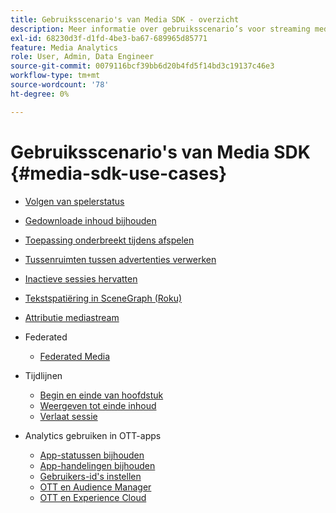 ```yaml
---
title: Gebruiksscenario's van Media SDK - overzicht
description: Meer informatie over gebruiksscenario’s voor streaming media
exl-id: 68230d3f-d1fd-4be3-ba67-689965d85771
feature: Media Analytics
role: User, Admin, Data Engineer
source-git-commit: 0079116bcf39bb6d20b4fd5f14bd3c19137c46e3
workflow-type: tm+mt
source-wordcount: '78'
ht-degree: 0%

---
```


# Gebruiksscenario&#39;s van Media SDK {#media-sdk-use-cases}

* [Volgen van spelerstatus](/help/use-cases/player-state-tracking/player-state-overview.md)
* [Gedownloade inhoud bijhouden](/help/use-cases/track-downloaded-content.md)
* [Toepassing onderbreekt tijdens afspelen](/help/use-cases/cookbook/app-interrupts.md)
* [Tussenruimten tussen advertenties verwerken](/help/use-cases/cookbook/fix-ad-play-ad.md)
* [Inactieve sessies hervatten](/help/use-cases/cookbook/resuming-inactive.md)
* [Tekstspatiëring in SceneGraph (Roku)](/help/use-cases/cookbook/sdk-track-scenegraph.md)
* [Attributie mediastream](/help/use-cases/media-analytics-cookbook/media-dimensions.md)

* Federated
   * [Federated Media](/help/use-cases/federated-media.md)

* Tijdlijnen
   * [Begin en einde van hoofdstuk](/help/use-cases/timelines/chapter-start-end.md)
   * [Weergeven tot einde inhoud](/help/use-cases/timelines/view-to-end-of-content.md)
   * [Verlaat sessie](/help/use-cases/timelines/user-abandons-session.md)

* Analytics gebruiken in OTT-apps
   * [App-statussen bijhouden](/help/use-cases/analytics-with-ott/track-app-states.md)
   * [App-handelingen bijhouden](/help/use-cases/analytics-with-ott/track-app-actions.md)
   * [Gebruikers-id&#39;s instellen](/help/use-cases/analytics-with-ott/set-user-ids.md)
   * [OTT en Audience Manager](/help/use-cases/analytics-with-ott/ott-am.md)
   * [OTT en Experience Cloud](/help/use-cases/analytics-with-ott/ott-experience-cloud.md)

